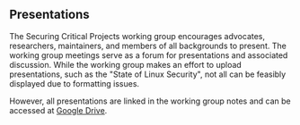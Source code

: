 ## Presentations ## 

The Securing Critical Projects working group encourages advocates, researchers, maintainers, and members of all backgrounds to present. The working group meetings serve as a forum for presentations and associated discussion. While the working group makes an effort to upload presentations, such as the "State of Linux Security", not all can be feasibly displayed due to formatting issues. 

However, all presentations are linked in the working group notes and can be accessed at [Google Drive](https://docs.google.com/document/d/1MIXxadtWsaROpFcJnBtYnQPoyzTCIDhd0IGV8PIV0mQ/edit).
